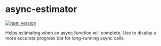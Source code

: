 # async-estimator

[![npm version](https://badge.fury.io/js/async-estimator.svg)](https://badge.fury.io/js/async-estimator)

Helps estimating when an async function will complete.
Use to display a more accurate progress bar for long-running async calls.

